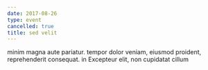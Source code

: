 ```yaml
---
date: 2017-08-26
type: event
cancelled: true
title: sed velit
---
```

minim magna aute pariatur. tempor dolor veniam, eiusmod proident, reprehenderit consequat. in Excepteur elit, non cupidatat cillum